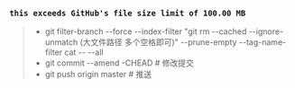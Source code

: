 ### `this exceeds GitHub's file size limit of 100.00 MB`

> - git filter-branch --force --index-filter "git rm --cached --ignore-unmatch (大文件路径 多个空格即可)"  --prune-empty --tag-name-filter cat -- --all
> - git commit --amend -CHEAD  # 修改提交
> - git push origin master  # 推送
